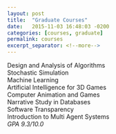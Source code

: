 ```yaml
---
layout: post
title:  "Graduate Courses"
date:   2015-11-03 16:48:03 -0200
categories: [courses, graduate]
permalink: courses
excerpt_separator: <!--more-->
---
```

Design and Analysis of Algorithms  
Stochastic Simulation  
Machine Learning  
Artificial Intelligence for 3D Games  
Computer Animation and Games  
Narrative Study in Databases  
Software Transparency  
Introduction to Multi Agent Systems  
<i>GPA 9.3/10.0</i>
<!--more-->

